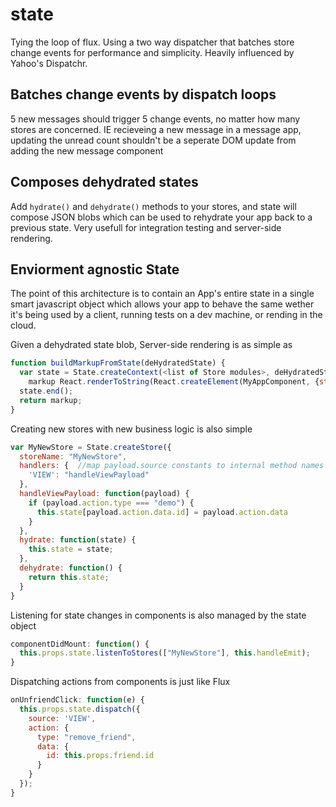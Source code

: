 # state
Tying the loop of flux. Using a two way dispatcher that batches store change events for performance and simplicity. Heavily influenced by Yahoo's Dispatchr.


## Batches change events by dispatch loops ##

5 new messages should trigger 5 change events, no matter how many stores
are concerned. IE recieveing a new message in a message app, updating the unread count shouldn't be
a seperate DOM update from adding the new message component

## Composes dehydrated states ##

Add `hydrate()` and `dehydrate()` methods to your stores, and state will compose JSON blobs which can be used to rehydrate your app back to a previous state. Very usefull for integration testing and server-side rendering.

## Enviorment agnostic State ##
The point of this architecture is to contain an App's entire state in a single smart javascript object which allows your app to behave the same wether it's being used by a client, running tests on a dev machine, or rending in the cloud.

Given a dehydrated state blob, Server-side rendering is as simple as
```js
function buildMarkupFromState(deHydratedState) {
  var state = State.createContext(<list of Store modules>, deHydratedState),
    markup React.renderToString(React.createElement(MyAppComponent, {state: state}));
  state.end();
  return markup;
}
```
Creating new stores with new business logic is also simple

```js
var MyNewStore = State.createStore({
  storeName: "MyNewStore",
  handlers: {  //map payload.source constants to internal method names
    'VIEW': "handleViewPayload"
  },
  handleViewPayload: function(payload) {
    if (payload.action.type === "demo") {
      this.state[payload.action.data.id] = payload.action.data
    }
  },
  hydrate: function(state) {
    this.state = state;
  },
  dehydrate: function() {
    return this.state;
  }
}
```

Listening for state changes in components is also managed by the state object

```js
componentDidMount: function() {
  this.props.state.listenToStores(["MyNewStore"], this.handleEmit);
}
```

Dispatching actions from components is just like Flux
```js
onUnfriendClick: function(e) {
  this.props.state.dispatch({
    source: 'VIEW',
    action: {
      type: "remove_friend",
      data: {
        id: this.props.friend.id
      }
    }
  });
}
```
